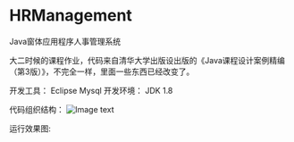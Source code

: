 # HRManagement
Java窗体应用程序人事管理系统

大二时候的课程作业，代码来自清华大学出版设出版的《Java课程设计案例精编（第3版）》，不完全一样，里面一些东西已经改变了。

开发工具：
Eclipse
Mysql
开发环境：
JDK 1.8

代码组织结构：
![Image text](HRManagement/images/程序结构图.png)

运行效果图:
